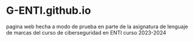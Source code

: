 # G-ENTI.github.io
pagina web hecha a modo de prueba en parte de la asignatura de lenguaje de marcas del curso de ciberseguridad en ENTI curso 2023-2024
